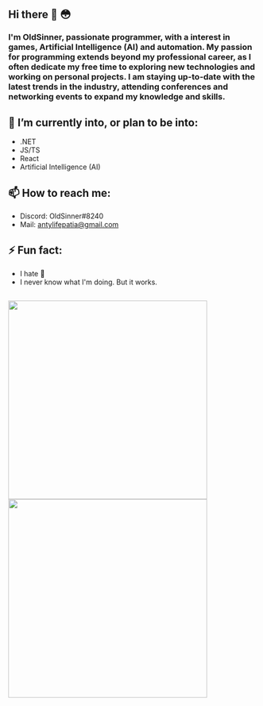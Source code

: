 ## Hi there 👋 😳
### I'm OldSinner, passionate programmer, with a interest in games, Artificial Intelligence (AI) and automation. My passion for programming extends beyond my professional career, as I often dedicate my free time to exploring new technologies and working on personal projects. I am staying up-to-date with the latest trends in the industry, attending conferences and networking events to expand my knowledge and skills.
## 🔭 I’m currently into, or plan to be into: 
 - .NET 
 - JS/TS
 - React
 - Artificial Intelligence (AI)
## 📫 How to reach me:
 - Discord: OldSinner#8240
 - Mail: antylifepatia@gmail.com
## ⚡ Fun fact:
 - I hate 🍄
 - I never know what I'm doing. But it works. 
##
<img width="400" src="https://github-readme-stats.vercel.app/api?username=OldSinner&show_icons=true&theme=radical"><img width="400" src="https://github-readme-stats.vercel.app/api/top-langs/?username=OldSinner&layout=compact&theme=radical">
